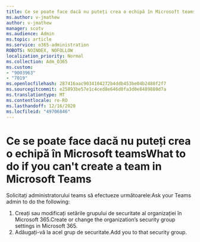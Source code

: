 ```yaml
---
title: Ce se poate face dacă nu puteți crea o echipă în Microsoft teams
ms.author: v-jmathew
author: v-jmathew
manager: scotv
ms.audience: Admin
ms.topic: article
ms.service: o365-administration
ROBOTS: NOINDEX, NOFOLLOW
localization_priority: Normal
ms.collection: Adm_O365
ms.custom:
- "9003963"
- "7019"
ms.openlocfilehash: 287416aac9034104272b4ddb453be04b2488f2f7
ms.sourcegitcommit: e25893be57e1c4ced8e646d0fa3d0e8489880d7a
ms.translationtype: MT
ms.contentlocale: ro-RO
ms.lasthandoff: 12/16/2020
ms.locfileid: "49706846"
---
```

# <a name="what-to-do-if-you-cant-create-a-team-in-microsoft-teams"></a><span data-ttu-id="f530d-102">Ce se poate face dacă nu puteți crea o echipă în Microsoft teams</span><span class="sxs-lookup"><span data-stu-id="f530d-102">What to do if you can't create a team in Microsoft Teams</span></span>

<span data-ttu-id="f530d-103">Solicitați administratorului teams să efectueze următoarele:</span><span class="sxs-lookup"><span data-stu-id="f530d-103">Ask your Teams admin to do the following:</span></span>

1. <span data-ttu-id="f530d-104">Creați sau modificați setările grupului de securitate al organizației în Microsoft 365.</span><span class="sxs-lookup"><span data-stu-id="f530d-104">Create or change the organization’s security group settings in Microsoft 365.</span></span>
2. <span data-ttu-id="f530d-105">Adăugați-vă la acel grup de securitate.</span><span class="sxs-lookup"><span data-stu-id="f530d-105">Add you to that security group.</span></span>
